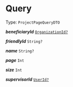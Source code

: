 

# Query

Type: `ProjectPageQueryDTO`  
<article>

***beneficiaryId*** [`OrganizationId?`](/docs/organizationid--page#organizationid) 

</article>
<article>

***friendlyId*** `String?` 

</article>
<article>

***name*** `String?` 

</article>
<article>

***page*** `Int` 

</article>
<article>

***size*** `Int` 

</article>
<article>

***supervisorId*** [`UserId?`](/docs/userid--page#userid) 

</article>

